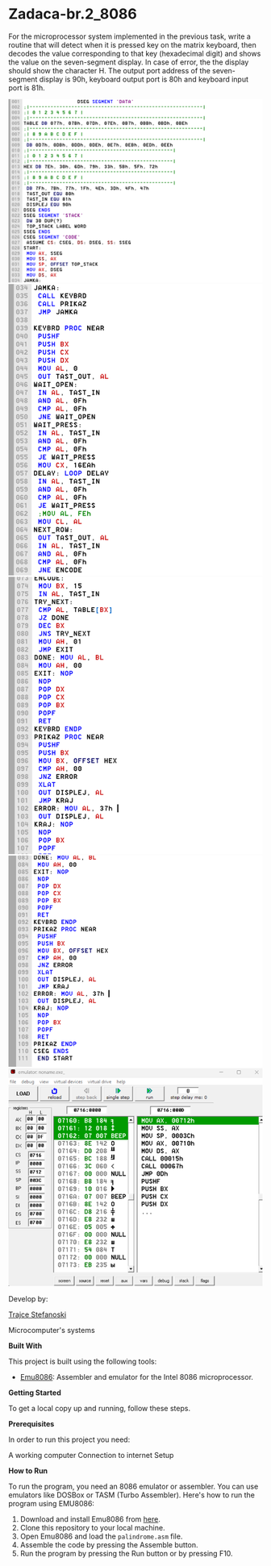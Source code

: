 # Zadaca-br.2_8086

For the microprocessor system implemented in the previous task, write a routine that will detect when it is pressed key on the matrix keyboard, then decodes the value corresponding to that key (hexadecimal digit) and shows the value on the seven-segment display. In case of error, the the display should show the character H. The output port address of the seven-segment display is 90h, keyboard output port is 80h and keyboard input port is 81h.


![Screenshot (1)](https://github.com/TrajceStudent/Zadaca-br.2_8086/blob/main/8.1.png)
![Screenshot (1)](https://github.com/TrajceStudent/Zadaca-br.2_8086/blob/main/8.2.png)
![Screenshot (1)](https://github.com/TrajceStudent/Zadaca-br.2_8086/blob/main/8.3.png)
![Screenshot (1)](https://github.com/TrajceStudent/Zadaca-br.2_8086/blob/main/8.4.png)
![Screenshot (1)](https://github.com/TrajceStudent/Zadaca-br.2_8086/blob/main/8.5.png)


				
		
Develop by:

[Trajce Stefanoski ](https://github.com/TrajceStudent)

Microcomputer's systems

**Built With**

This project is built using the following tools:

- [Emu8086](https://emu8086-microprocessor-emulator.en.softonic.com/): Assembler and emulator for the Intel 8086 microprocessor.

**Getting Started**

To get a local copy up and running, follow these steps.

**Prerequisites**

In order to run this project you need:

A working computer
Connection to internet
Setup

**How to Run**

To run the program, you need an 8086 emulator or assembler. You can use emulators like DOSBox or TASM (Turbo Assembler). Here's how to run the program using EMU8086:

1. Download and install Emu8086 from [here](https://emu8086-microprocessor-emulator.en.softonic.com/).
2. Clone this repository to your local machine.
3. Open Emu8086 and load the `palindrome.asm` file.
4. Assemble the code by pressing the Assemble button.
5. Run the program by pressing the Run button or by pressing F10.
